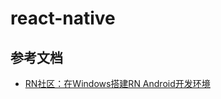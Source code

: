 <!-- 2017/8/10  -->

# react-native

## 

## 参考文档

- [RN社区：在Windows搭建RN Android开发环境](http://bbs.reactnative.cn/topic/10/%E5%9C%A8windows%E4%B8%8B%E6%90%AD%E5%BB%BAreact-native-android%E5%BC%80%E5%8F%91%E7%8E%AF%E5%A2%83/2)